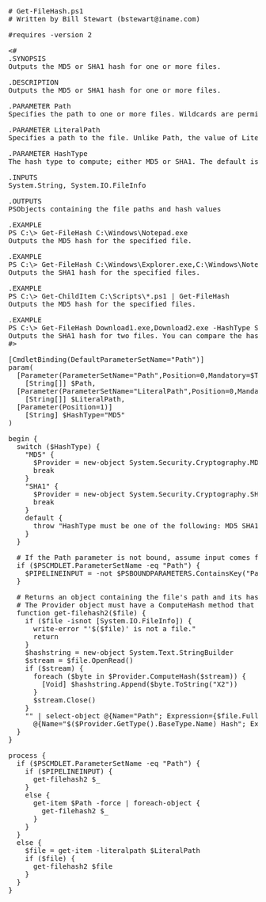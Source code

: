 <pre>
# Get-FileHash.ps1
# Written by Bill Stewart (bstewart@iname.com)

#requires -version 2

<#
.SYNOPSIS
Outputs the MD5 or SHA1 hash for one or more files.

.DESCRIPTION
Outputs the MD5 or SHA1 hash for one or more files.

.PARAMETER Path
Specifies the path to one or more files. Wildcards are permitted.

.PARAMETER LiteralPath
Specifies a path to the file. Unlike Path, the value of LiteralPath is used exactly as it is typed. No characters are interpreted as  wildcards. If the path includes escape characters, enclose it in single quotation marks.

.PARAMETER HashType
The hash type to compute; either MD5 or SHA1. The default is MD5.

.INPUTS
System.String, System.IO.FileInfo

.OUTPUTS
PSObjects containing the file paths and hash values

.EXAMPLE
PS C:\> Get-FileHash C:\Windows\Notepad.exe
Outputs the MD5 hash for the specified file.

.EXAMPLE
PS C:\> Get-FileHash C:\Windows\Explorer.exe,C:\Windows\Notepad.exe -HashType SHA1
Outputs the SHA1 hash for the specified files.

.EXAMPLE
PS C:\> Get-ChildItem C:\Scripts\*.ps1 | Get-FileHash
Outputs the MD5 hash for the specified files.

.EXAMPLE
PS C:\> Get-FileHash Download1.exe,Download2.exe -HashType SHA1
Outputs the SHA1 hash for two files. You can compare the hash values to determine if the files are identical.
#>

[CmdletBinding(DefaultParameterSetName="Path")]
param(
  [Parameter(ParameterSetName="Path",Position=0,Mandatory=$TRUE,ValueFromPipeline=$TRUE)]
    [String[]] $Path,
  [Parameter(ParameterSetName="LiteralPath",Position=0,Mandatory=$TRUE)]
    [String[]] $LiteralPath,
  [Parameter(Position=1)]
    [String] $HashType="MD5"
)

begin {
  switch ($HashType) {
    "MD5" {
      $Provider = new-object System.Security.Cryptography.MD5CryptoServiceProvider
      break
    }
    "SHA1" {
      $Provider = new-object System.Security.Cryptography.SHA1CryptoServiceProvider
      break
    }
    default {
      throw "HashType must be one of the following: MD5 SHA1"
    }
  }

  # If the Path parameter is not bound, assume input comes from the pipeline.
  if ($PSCMDLET.ParameterSetName -eq "Path") {
    $PIPELINEINPUT = -not $PSBOUNDPARAMETERS.ContainsKey("Path")
  }

  # Returns an object containing the file's path and its hash as a hexadecimal string.
  # The Provider object must have a ComputeHash method that returns an array of bytes.
  function get-filehash2($file) {
    if ($file -isnot [System.IO.FileInfo]) {
      write-error "'$($file)' is not a file."
      return
    }
    $hashstring = new-object System.Text.StringBuilder
    $stream = $file.OpenRead()
    if ($stream) {
      foreach ($byte in $Provider.ComputeHash($stream)) {
        [Void] $hashstring.Append($byte.ToString("X2"))
      }
      $stream.Close()
    }
    "" | select-object @{Name="Path"; Expression={$file.FullName}},
      @{Name="$($Provider.GetType().BaseType.Name) Hash"; Expression={$hashstring.ToString()}}
  }
}

process {
  if ($PSCMDLET.ParameterSetName -eq "Path") {
    if ($PIPELINEINPUT) {
      get-filehash2 $_
    }
    else {
      get-item $Path -force | foreach-object {
        get-filehash2 $_
      }
    }
  }
  else {
    $file = get-item -literalpath $LiteralPath
    if ($file) {
      get-filehash2 $file
    }
  }
}
</pre>